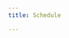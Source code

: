 ```yaml
---
title: Schedule

---
```


<!--add blocks of content here to add more sections to the community page -->
